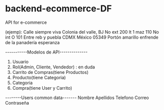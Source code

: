 # backend-ecommerce-DF
API for e-commerce

(ejemp):
  Calle siempre viva
  Colonia del valle, BJ
  No ext 200 lt 1 maz 110
  No int O 101
  Entre reb y puebla
  CDMX
  México
  05349
  Portón amarillo enfrende de la panadería esperanza


-----------Modelos de API--------------
1. Usuario
2. Rol(Admin, Cliente, Vendedor) : en duda
3. Carrito de Compras(tiene Productos)
4. Producto(tiene Categoria)
5. Categoria
6. Compra(tiene User y Carrito)


--------Users common data-------
Nombre
Apellidos
Telefono
Correo
Contraseña
